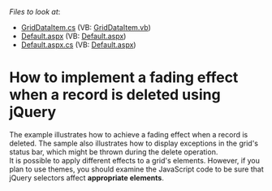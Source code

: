 <!-- default file list -->
*Files to look at*:

* [GridDataItem.cs](./CS/WebSite/App_Code/GridDataItem.cs) (VB: [GridDataItem.vb](./VB/WebSite/App_Code/GridDataItem.vb))
* [Default.aspx](./CS/WebSite/Default.aspx) (VB: [Default.aspx](./VB/WebSite/Default.aspx))
* [Default.aspx.cs](./CS/WebSite/Default.aspx.cs) (VB: [Default.aspx](./VB/WebSite/Default.aspx))
<!-- default file list end -->
# How to implement a fading effect when a record is deleted using jQuery


<p>The example illustrates how to achieve a fading effect when a record is deleted. The sample also illustrates how to display exceptions in the grid's status bar, which might be thrown during the delete operation.<br />
It is possible to apply different effects to a grid's elements. However, if you plan to use themes, you should examine the JavaScript code to be sure that jQuery selectors affect <strong>appropriate elements</strong>.</p>

<br/>


